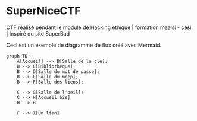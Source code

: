 # SuperNiceCTF
CTF réalisé pendant le module de Hacking éthique | formation maalsi - cesi | Inspiré du site SuperBad

Ceci est un exemple de diagramme de flux créé avec Mermaid.

```mermaid
graph TD;
    A[Accueil] --> B[Salle de la clé];
    B --> C[Bibliotheque];
    B --> D[Salle du mot de passe];
    B --> E[Salle du meep];
    B --> F[Salle des liens];

    C --> G[Salle de l'oeil];
    C --> H[Accueil bis]
    H --> B

    F --> I[Un lien]
